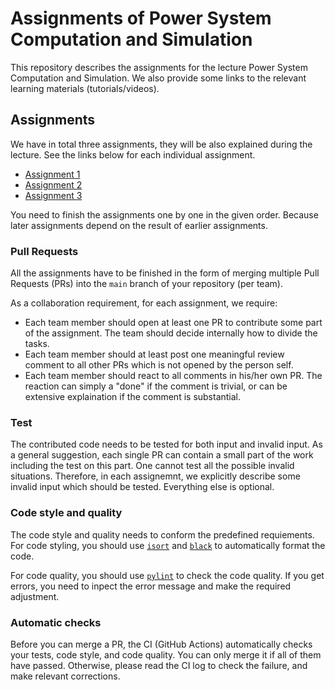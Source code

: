 # Assignments of Power System Computation and Simulation

This repository describes the assignments for the lecture Power System Computation and Simulation.
We also provide some links to the relevant learning materials (tutorials/videos).

## Assignments

We have in total three assignments, they will be also explained during the lecture.
See the links below for each individual assignment.

* [Assignment 1](./assignment_1/README.md)
* [Assignment 2](./assignment_2/README.md)
* [Assignment 3](./assignment_3/README.md)

You need to finish the assignments one by one in the given order.
Because later assignments depend on the result of earlier assignments.

### Pull Requests

All the assignments have to be finished in the form of 
merging multiple Pull Requests (PRs) into the `main` branch of your repository (per team).

As a collaboration requirement, for each assignment, we require:

* Each team member should open at least one PR to contribute some part of the assignment. The team should decide internally how to divide the tasks.
* Each team member should at least post one meaningful review comment to all other PRs which is not opened by the person self.
* Each team member should react to all comments in his/her own PR. The reaction can simply a "done" if the comment is trivial, or can be extensive explaination if the comment is substantial.

### Test

The contributed code needs to be tested for both input and invalid input.
As a general suggestion, each single PR can contain a small part of the work including the test on this part.
One cannot test all the possible invalid situations. 
Therefore, in each assignemnt, we explicitly describe some invalid input which should be tested.
Everything else is optional.

### Code style and quality

The code style and quality needs to conform the predefined requiements. 
For code styling, you should use [`isort`](https://github.com/PyCQA/isort) 
and [`black`](https://github.com/psf/black)
to automatically format the code.

For code quality, you should use [`pylint`](https://github.com/pylint-dev/pylint) to check the code quality.
If you get errors, you need to inpect the error message and make the required adjustment.


### Automatic checks

Before you can merge a PR, the CI (GitHub Actions) automatically checks your tests, code style, and code quality.
You can only merge it if all of them have passed. 
Otherwise, please read the CI log to check the failure, and make relevant corrections.
